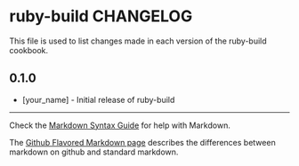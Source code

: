 ruby-build CHANGELOG
====================

This file is used to list changes made in each version of the ruby-build cookbook.

0.1.0
-----
- [your_name] - Initial release of ruby-build

- - -
Check the [Markdown Syntax Guide](http://daringfireball.net/projects/markdown/syntax) for help with Markdown.

The [Github Flavored Markdown page](http://github.github.com/github-flavored-markdown/) describes the differences between markdown on github and standard markdown.

